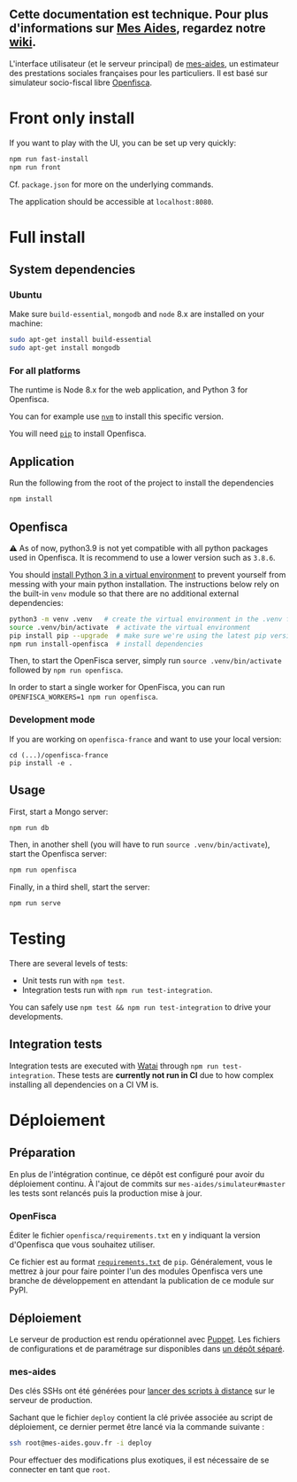 ## Cette documentation est technique. Pour plus d'informations sur [Mes Aides](https://mes-aides.gouv.fr), regardez notre [wiki](https://github.com/sgmap/mes-aides-ui/wiki).

L'interface utilisateur (et le serveur principal) de [mes-aides](https://mes-aides.gouv.fr), un estimateur des prestations sociales françaises pour les particuliers. Il est basé sur simulateur socio-fiscal libre [Openfisca](https://www.openfisca.fr/).


# Front only install

If you want to play with the UI, you can be set up very quickly:

```bash
npm run fast-install
npm run front
```

Cf. `package.json` for more on the underlying commands.

The application should be accessible at `localhost:8080`.

# Full install

System dependencies
-------------------

### Ubuntu

Make sure `build-essential`, `mongodb` and `node` 8.x are installed on your machine:

```sh
sudo apt-get install build-essential
sudo apt-get install mongodb
```

### For all platforms

The runtime is Node 8.x for the web application, and Python 3 for Openfisca.

You can for example use [`nvm`](https://github.com/creationix/nvm) to install this specific version.

You will need [`pip`](https://pip.pypa.io/) to install Openfisca.


Application
-----------
Run the following from the root of the project to install the dependencies
```sh
npm install
```

Openfisca
---------
:warning: As of now, python3.9 is not yet compatible with all python packages used in Openfisca. It is recommend to use a lower version such as `3.8.6`.

You should [install Python 3 in a virtual environment](https://virtualenv.pypa.io/en/stable/) to prevent yourself from messing with your main python installation. The instructions below rely on the built-in `venv` module so that there are no additional external dependencies:

```bash
python3 -m venv .venv   # create the virtual environment in the .venv folder
source .venv/bin/activate  # activate the virtual environment
pip install pip --upgrade  # make sure we're using the latest pip version
npm run install-openfisca  # install dependencies
```

Then, to start the OpenFisca server, simply run `source .venv/bin/activate` followed by `npm run openfisca`.

In order to start a single worker for OpenFisca, you can run `OPENFISCA_WORKERS=1 npm run openfisca`.

### Development mode

If you are working on `openfisca-france` and want to use your local version:
```
cd (...)/openfisca-france
pip install -e .
```

Usage
-----

First, start a Mongo server:

```sh
npm run db
```

Then, in another shell (you will have to run `source .venv/bin/activate`), start the Openfisca server:
```sh
npm run openfisca
```

Finally, in a third shell, start the server:

```sh
npm run serve
```


Testing
=======

There are several levels of tests:

* Unit tests run with `npm test`.
* Integration tests run with `npm run test-integration`.

You can safely use `npm test && npm run test-integration` to drive your developments.

Integration tests
-----------------

Integration tests are executed with [Watai](https://github.com/MattiSG/Watai) through `npm run test-integration`. These tests are **currently not run in CI** due to how complex installing all dependencies on a CI VM is.

Déploiement
===========

Préparation
-----------

En plus de l'intégration continue, ce dépôt est configuré pour avoir du déploiement continu. À l'ajout de commits sur `mes-aides/simulateur#master` les tests sont relancés puis la production mise à jour.

### OpenFisca

Éditer le fichier `openfisca/requirements.txt` en y indiquant la version d'Openfisca que vous souhaitez utiliser.

Ce fichier est au format [`requirements.txt`](https://pip.pypa.io/en/stable/reference/pip_install/#example-requirements-file) de `pip`. Généralement, vous le mettrez à jour pour faire pointer l'un des modules Openfisca vers une branche de développement en attendant la publication de ce module sur PyPI.

Déploiement
-----------

Le serveur de production est rendu opérationnel avec [Puppet](https://puppet.com/). Les fichiers de configurations et de paramétrage sur disponibles dans [un dépôt séparé](https://github.com/mes-aides/ops/).

### mes-aides

Des clés SSHs ont été générées pour [lancer des scripts à distance](http://man.openbsd.org/sshd#command=%22command%22) sur le serveur de production.

Sachant que le fichier `deploy` contient la clé privée associée au script de déploiement, ce dernier permet être lancé via la commande suivante :
```sh
ssh root@mes-aides.gouv.fr -i deploy
```

Pour effectuer des modifications plus exotiques, il est nécessaire de se connecter en tant que `root`.
